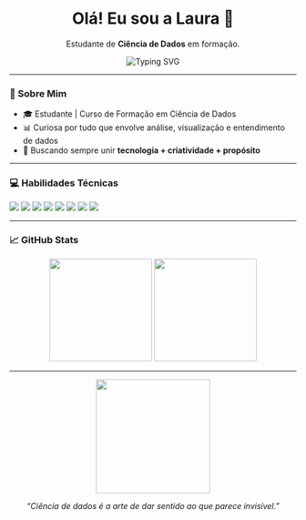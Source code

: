 <h1 align="center">Olá! Eu sou a Laura 🤖</h1>

<p align="center">
  Estudante de <strong>Ciência de Dados</strong> em formação.
</p>

<p align="center">
  <img src="https://readme-typing-svg.demolab.com?font=Fira+Code&size=18&pause=1000&color=00C3FF&center=true&vCenter=true&width=440&lines=Bem-vinda+ao+meu+GitHub!;Explorando+dados+%7C+Visualiza%C3%A7%C3%A3o+%7C+Projetos+interessantes" alt="Typing SVG" />
</p>

---

### 🧠 Sobre Mim

- 🎓 Estudante | Curso de Formação em Ciência de Dados  
- 📊 Curiosa por tudo que envolve análise, visualização e entendimento de dados  
- 🎯 Buscando sempre unir **tecnologia + criatividade + propósito**

---

### 💻 Habilidades Técnicas

<p>
  <img src="https://img.shields.io/badge/Python-FFD43B?style=for-the-badge&logo=python&logoColor=blue"/>
  <img src="https://img.shields.io/badge/Pandas-150458?style=for-the-badge&logo=pandas&logoColor=white"/>
  <img src="https://img.shields.io/badge/Jupyter-F37626?style=for-the-badge&logo=Jupyter&logoColor=white"/>
  <img src="https://img.shields.io/badge/Matplotlib-007ACC?style=for-the-badge&logo=matplotlib&logoColor=white"/>
  <img src="https://img.shields.io/badge/Seaborn-0F1E3D?style=for-the-badge"/>
  <img src="https://img.shields.io/badge/SQL-025E8C?style=for-the-badge&logo=sqlite&logoColor=white"/>
  <img src="https://img.shields.io/badge/Power%20BI-F2C811?style=for-the-badge&logo=powerbi&logoColor=black"/>
  <img src="https://img.shields.io/badge/GitHub-100000?style=for-the-badge&logo=github&logoColor=white"/>
</p>

---


### 📈 GitHub Stats

<p align="center">
  <img height="180em" src="https://github-readme-stats.vercel.app/api?username=lauratold&show_icons=true&theme=tokyonight" />
  <img height="180em" src="https://github-readme-stats.vercel.app/api/top-langs/?username=lauratold&layout=compact&theme=tokyonight" />
</p>

---


<p align="center">
  <img src="https://media.giphy.com/media/Ll22OhMLAlVDb8UQWe/giphy.gif" width="200">
</p>

<p align="center"><i>“Ciência de dados é a arte de dar sentido ao que parece invisível.”</i></p>



